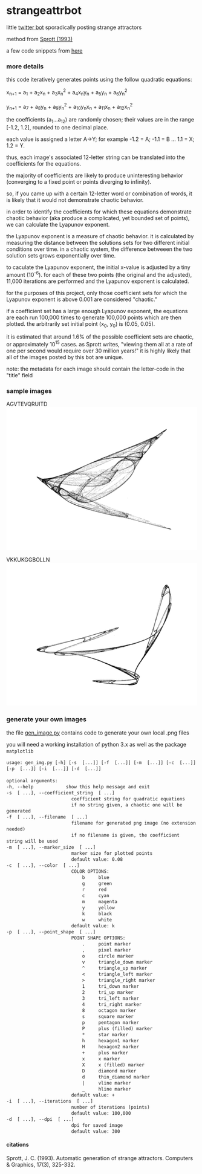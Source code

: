 # strangeattrbot

little [twitter bot](https://twitter.com/strangeattrbot) sporadically posting strange attractors

method from [Sprott (1993)](https://sprott.physics.wisc.edu/pubs/PAPER203.HTM)

a few code snippets from [here](https://github.com/icecolbeveridge/strangeAttractors)

### more details

this code iteratively generates points using the follow quadratic equations:

x<sub>n+1</sub> = a<sub>1</sub> + a<sub>2</sub>x<sub>n</sub> + a<sub>3</sub>x<sub>n</sub><sup>2</sup> + a<sub>4</sub>x<sub>n</sub>y<sub>n</sub> + a<sub>5</sub>y<sub>n</sub> + a<sub>6</sub>y<sub>n</sub><sup>2</sup>

y<sub>n+1</sub> = a<sub>7</sub> + a<sub>8</sub>y<sub>n</sub> + a<sub>9</sub>y<sub>n</sub><sup>2</sup> + a<sub>10</sub>y<sub>n</sub>x<sub>n</sub> + a<sub>11</sub>x<sub>n</sub> + a<sub>12</sub>x<sub>n</sub><sup>2</sup>

the coefficients (a<sub>1</sub>...a<sub>12</sub>) are randomly chosen; their values are in the range [-1.2, 1.2], rounded to one decimal place.

each value is assigned a letter A->Y; for example -1.2 = A; -1.1 = B ... 1.1 = X; 1.2 = Y.

thus, each image's associated 12-letter string can be translated into the  coefficients for the equations.

the majority of coefficients are likely to produce uninteresting behavior (converging to a fixed point or points diverging to infinity).

so, if you came up with a certain 12-letter word or combination of words, it is likely that it would not demonstrate chaotic behavior.

in order to identify the coefficients for which these equations demonstrate chaotic behavior (aka produce a complicated, yet bounded set of points), we can calculate the Lyapunov exponent.

the Lyapunov exponent is a measure of chaotic behavior. it is calculated by measuring the distance between the solutions sets for two different initial conditions over time. in a chaotic system, the difference betweeen the two solution sets grows exponentially over time. 

to caculate the Lyapunov exponent, the initial x-value is adjusted by a tiny amount (10<sup>-6</sup>). for each of these two points (the original and the adjusted), 11,000 iterations are performed and the Lyapunov exponent is calculated. 

for the purposes of this project, only those coefficient sets for which the Lyapunov exponent is above 0.001 are considered "chaotic."

if a coefficient set has a large enough Lyapunov exponent, the equations are each run 100,000 times to generate 100,000 points which are then plotted. the arbitrarily set initial point (x<sub>0</sub>, y<sub>0</sub>) is (0.05, 0.05).

it is estimated that around 1.6% of the possible coefficient sets are chaotic, or approximately 10<sup>15</sup> cases. as Sprott writes, "viewing them all at a rate of one per second would require over 30 million years!" it is highly likely that all of the images posted by this bot are unique.

note: the metadata for each image should contain the letter-code in the "title" field

### sample images

AGVTEVQRUITD
![AGVTEVQRUITD](https://github.com/leebeckw/strangeattrbot/blob/main/sample_imgs/swallow.png?raw=true)

VKKUKGGBOLLN
![VKKUKGGBOLLN](https://github.com/leebeckw/strangeattrbot/blob/main/sample_imgs/tri.png?raw=true)

### generate your own images

the file [gen_image.py](/gen_image.py) contains code to generate your own local .png files

you will need a working installation of python 3.x as well as the package `matplotlib`

    usage: gen_img.py [-h] [-s  [...]] [-f  [...]] [-m  [...]] [-c  [...]] [-p  [...]] [-i  [...]] [-d  [...]]

    optional arguments:
    -h, --help            show this help message and exit
    -s  [ ...], --coefficient_string  [ ...]
                            coefficient string for quadratic equations 
                            if no string given, a chaotic one will be generated
    -f  [ ...], --filename  [ ...]
                            filename for generated png image (no extension needed) 
                            if no filename is given, the coefficient string will be used
    -m  [ ...], --marker_size  [ ...]
                            marker size for plotted points 
                            default value: 0.08
    -c  [ ...], --color  [ ...]
                            COLOR OPTIONS: 
                                b 	  blue 
                                g 	  green 
                                r 	  red 
                                c 	  cyan 
                                m 	  magenta 
                                y 	  yellow 
                                k 	  black 
                                w 	  white 
                            default value: k
    -p  [ ...], --point_shape  [ ...]
                            POINT SHAPE OPTIONS: 
                                .     point marker 
                                ,     pixel marker 
                                o     circle marker 
                                v     triangle_down marker 
                                ^ 	  triangle_up marker 
                                < 	  triangle_left marker 
                                > 	  triangle_right marker 
                                1 	  tri_down marker 
                                2 	  tri_up marker 
                                3 	  tri_left marker 
                                4 	  tri_right marker 
                                8 	  octagon marker 
                                s 	  square marker 
                                p 	  pentagon marker 
                                P 	  plus (filled) marker 
                                * 	  star marker 
                                h 	  hexagon1 marker 
                                H 	  hexagon2 marker 
                                + 	  plus marker 
                                x 	  x marker 
                                X 	  x (filled) marker 
                                D 	  diamond marker 
                                d 	  thin_diamond marker 
                                | 	  vline marker 
                                _ 	  hline marker 
                            default value: +
    -i  [ ...], --iterations  [ ...]
                            number of iterations (points) 
                            default value: 100,000
    -d  [ ...], --dpi  [ ...]
                            dpi for saved image 
                            default value: 300
#### citations

Sprott, J. C. (1993). Automatic generation of strange attractors. Computers & Graphics, 17(3), 325-332.
